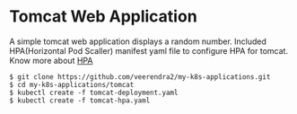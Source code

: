 # Tomcat Web Application
A simple tomcat web application displays a random number. Included HPA(Horizontal Pod Scaller) manifest yaml file to configure HPA for tomcat. Know more about [HPA](https://kubernetes.io/docs/tasks/run-application/horizontal-pod-autoscale/)
```
$ git clone https://github.com/veerendra2/my-k8s-applications.git
$ cd my-k8s-applications/tomcat
$ kubectl create -f tomcat-deployment.yaml
$ kubectl create -f tomcat-hpa.yaml
```

